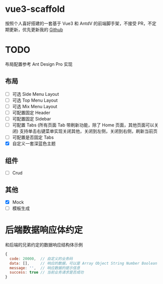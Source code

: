 # vue3-scaffold
按照个人喜好搭建的一套基于 Vue3 和 AntdV 的前端脚手架，不接受 PR，不定期更新，优先更新我的 [Github](https://github.com/rbackrock/vue3-scaffold)

# TODO
布局配置参考 Ant Design Pro 实现

## 布局
- [ ] 可选 Side Menu Layout
- [ ] 可选 Top Menu Layout
- [ ] 可选 Mix Menu Layout
- [ ] 可配置固定 Header
- [ ] 可配置固定 Sidebar
- [ ] 可配置 Tabs (所有页面 Tab 带刷新功能，除了 Home 页面，其他页面可以关闭) 支持单击右键菜单实现关闭其他，关闭到左侧，关闭到右侧，刷新当前页
- [ ] 可配置是否固定 Tabs
- [x] 自定义一套深蓝色主题

## 组件
- [ ] Crud

## 其他
- [X] Mock
- [ ] 模板生成

# 后端数据响应体约定
和后端的兄弟约定的数据响应结构体示例

```js
{
  code: 20000,  // 自定义的业务码
  data: [],     // 响应的数据，可以是 Array Object String Number Boolean
  message: '',  // 响应数据的提示信息
  success: true // 当前业务请求是否成功
}
```